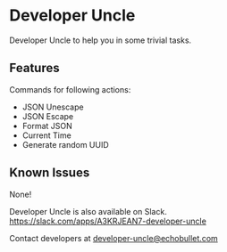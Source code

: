 # Developer Uncle

Developer Uncle to help you in some trivial tasks.

## Features
Commands for following actions:
 - JSON Unescape	
 - JSON Escape
 - Format JSON	
 - Current Time		
 - Generate random UUID

## Known Issues

None!

Developer Uncle is also available on Slack. https://slack.com/apps/A3KRJEAN7-developer-uncle

Contact developers at developer-uncle@echobullet.com
